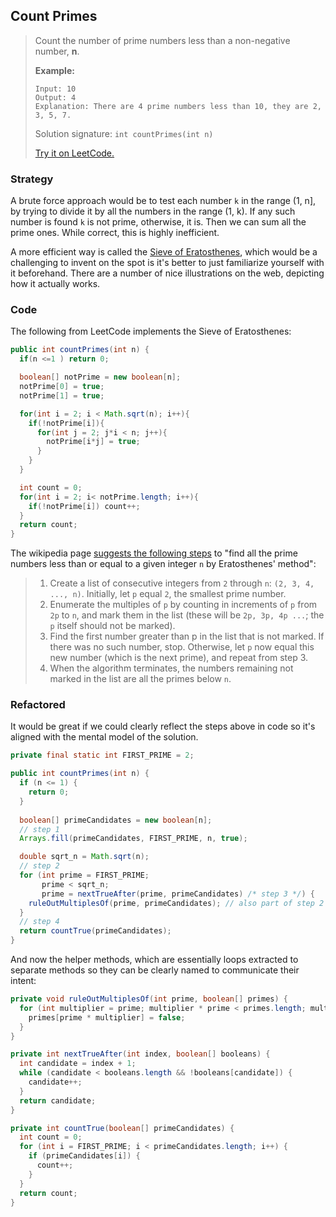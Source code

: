 ## Count Primes

> Count the number of prime numbers less than a non-negative number, **n**.
>
> **Example:**
>
> ```
> Input: 10
> Output: 4
> Explanation: There are 4 prime numbers less than 10, they are 2, 3, 5, 7.
> ```
>
> Solution signature: `int countPrimes(int n)`
>
> [Try it on LeetCode.](https://leetcode.com/problems/count-primes/)



### Strategy

A brute force approach would be to test each number `k`  in the range (1, n], by trying to divide it by all the numbers in the range (1, k). If any such number is found `k` is not prime, otherwise, it is. Then we can sum all the prime ones. While correct, this is highly inefficient.

A more efficient way is called the [Sieve of Eratosthenes](https://en.wikipedia.org/wiki/Sieve_of_Eratosthenes), which would be a challenging to invent on the spot is it's better to just familiarize yourself with it beforehand. There are a number of nice illustrations on the web, depicting how it actually works.

### Code

The following from LeetCode implements the Sieve of Eratosthenes:

```java
public int countPrimes(int n) {
  if(n <=1 ) return 0;

  boolean[] notPrime = new boolean[n];        
  notPrime[0] = true; 
  notPrime[1] = true; 

  for(int i = 2; i < Math.sqrt(n); i++){
    if(!notPrime[i]){
      for(int j = 2; j*i < n; j++){
        notPrime[i*j] = true; 
      }
    }
  }

  int count = 0; 
  for(int i = 2; i< notPrime.length; i++){
    if(!notPrime[i]) count++;
  }
  return count; 
}
```

The wikipedia page [suggests the following steps](https://en.wikipedia.org/wiki/Sieve_of_Eratosthenes#Overview) to "find all the prime numbers less than or equal to a given integer `n` by Eratosthenes' method":

> 1. Create a list of consecutive integers from `2` through `n`: `(2, 3, 4, ..., n)`.
>    Initially, let `p` equal `2`, the smallest prime number.
> 2. Enumerate the multiples of `p` by counting in increments of `p` from `2p` to `n`, and mark them in the list (these will be `2p, 3p, 4p ...`; the `p` itself should not be marked).
> 3. Find the first number greater than p in the list that is not marked. If there was no such number, stop. Otherwise, let `p` now equal this new number (which is the next prime), and repeat from step 3.
> 4. When the algorithm terminates, the numbers remaining not marked in the list are all the primes below `n`.



### Refactored

It would be great if we could clearly reflect the steps above in code so it's aligned with the mental model of the solution.

```java
private final static int FIRST_PRIME = 2;

public int countPrimes(int n) {
  if (n <= 1) {
    return 0;
  }
  
  boolean[] primeCandidates = new boolean[n];
  // step 1
  Arrays.fill(primeCandidates, FIRST_PRIME, n, true);

  double sqrt_n = Math.sqrt(n);
  // step 2
  for (int prime = FIRST_PRIME;
       prime < sqrt_n; 
       prime = nextTrueAfter(prime, primeCandidates) /* step 3 */) {
    ruleOutMultiplesOf(prime, primeCandidates); // also part of step 2
  }
  // step 4
  return countTrue(primeCandidates);
}
```

And now the helper methods, which are essentially loops extracted to separate methods so they can be clearly named to communicate their intent:

```java
private void ruleOutMultiplesOf(int prime, boolean[] primes) {
  for (int multiplier = prime; multiplier * prime < primes.length; multiplier++) {
    primes[prime * multiplier] = false;
  }
}
```

```java
private int nextTrueAfter(int index, boolean[] booleans) {
  int candidate = index + 1;
  while (candidate < booleans.length && !booleans[candidate]) {
    candidate++;
  }
  return candidate;
}
```

```java
private int countTrue(boolean[] primeCandidates) {
  int count = 0;
  for (int i = FIRST_PRIME; i < primeCandidates.length; i++) {
    if (primeCandidates[i]) {
      count++;
    }
  }
  return count;
}
```

